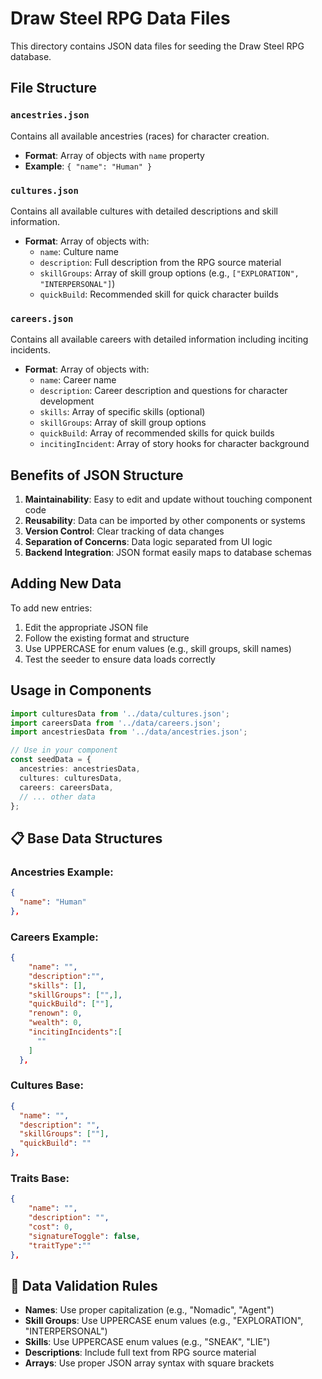 # Draw Steel RPG Data Files

This directory contains JSON data files for seeding the Draw Steel RPG database.

## File Structure

### `ancestries.json`
Contains all available ancestries (races) for character creation.
- **Format**: Array of objects with `name` property
- **Example**: `{ "name": "Human" }`

### `cultures.json`
Contains all available cultures with detailed descriptions and skill information.
- **Format**: Array of objects with:
  - `name`: Culture name
  - `description`: Full description from the RPG source material
  - `skillGroups`: Array of skill group options (e.g., `["EXPLORATION", "INTERPERSONAL"]`)
  - `quickBuild`: Recommended skill for quick character builds

### `careers.json`
Contains all available careers with detailed information including inciting incidents.
- **Format**: Array of objects with:
  - `name`: Career name
  - `description`: Career description and questions for character development
  - `skills`: Array of specific skills (optional)
  - `skillGroups`: Array of skill group options
  - `quickBuild`: Array of recommended skills for quick builds
  - `incitingIncident`: Array of story hooks for character background

## Benefits of JSON Structure

1. **Maintainability**: Easy to edit and update without touching component code
2. **Reusability**: Data can be imported by other components or systems
3. **Version Control**: Clear tracking of data changes
4. **Separation of Concerns**: Data logic separated from UI logic
5. **Backend Integration**: JSON format easily maps to database schemas

## Adding New Data

To add new entries:
1. Edit the appropriate JSON file
2. Follow the existing format and structure
3. Use UPPERCASE for enum values (e.g., skill groups, skill names)
4. Test the seeder to ensure data loads correctly

## Usage in Components

```typescript
import culturesData from '../data/cultures.json';
import careersData from '../data/careers.json';
import ancestriesData from '../data/ancestries.json';

// Use in your component
const seedData = {
  ancestries: ancestriesData,
  cultures: culturesData,
  careers: careersData,
  // ... other data
};
```

## 📋 **Base Data Structures**

### **Ancestries Example:**
```json
{
  "name": "Human"
},
```

### **Careers Example:**
```json
{ 
    "name": "", 
    "description":"",
    "skills": [],
    "skillGroups": ["",],
    "quickBuild": [""],
    "renown": 0,
    "wealth": 0,
    "incitingIncidents":[
      ""
    ]
  },
```
### **Cultures Base:**
```json
{
  "name": "",
  "description": "",
  "skillGroups": [""],
  "quickBuild": ""
},
```
### **Traits Base:**
```json
{
    "name": "",
    "description": "",
    "cost": 0,
    "signatureToggle": false,
    "traitType":""
},
```


## 🔧 **Data Validation Rules**

- **Names**: Use proper capitalization (e.g., "Nomadic", "Agent")
- **Skill Groups**: Use UPPERCASE enum values (e.g., "EXPLORATION", "INTERPERSONAL")
- **Skills**: Use UPPERCASE enum values (e.g., "SNEAK", "LIE")
- **Descriptions**: Include full text from RPG source material
- **Arrays**: Use proper JSON array syntax with square brackets
